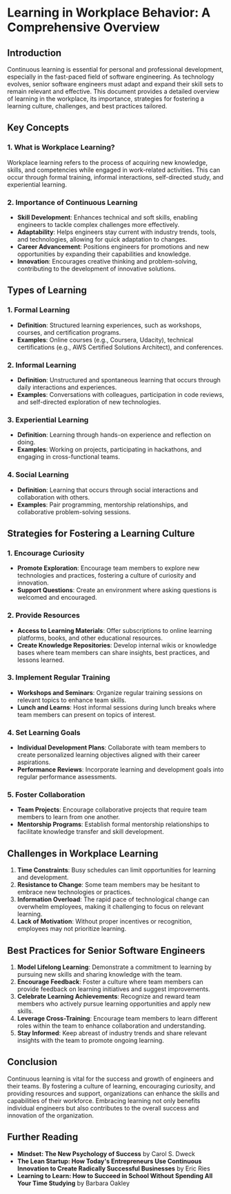 # Learning in Workplace Behavior: A Comprehensive Overview

## Introduction

Continuous learning is essential for personal and professional development, especially in the fast-paced field of software engineering. As technology evolves, senior software engineers must adapt and expand their skill sets to remain relevant and effective. This document provides a detailed overview of learning in the workplace, its importance, strategies for fostering a learning culture, challenges, and best practices tailored.

## Key Concepts

### 1. What is Workplace Learning?

Workplace learning refers to the process of acquiring new knowledge, skills, and competencies while engaged in work-related activities. This can occur through formal training, informal interactions, self-directed study, and experiential learning.

### 2. Importance of Continuous Learning

- **Skill Development**: Enhances technical and soft skills, enabling engineers to tackle complex challenges more effectively.
- **Adaptability**: Helps engineers stay current with industry trends, tools, and technologies, allowing for quick adaptation to changes.
- **Career Advancement**: Positions engineers for promotions and new opportunities by expanding their capabilities and knowledge.
- **Innovation**: Encourages creative thinking and problem-solving, contributing to the development of innovative solutions.

## Types of Learning

### 1. Formal Learning

- **Definition**: Structured learning experiences, such as workshops, courses, and certification programs.
- **Examples**: Online courses (e.g., Coursera, Udacity), technical certifications (e.g., AWS Certified Solutions Architect), and conferences.

### 2. Informal Learning

- **Definition**: Unstructured and spontaneous learning that occurs through daily interactions and experiences.
- **Examples**: Conversations with colleagues, participation in code reviews, and self-directed exploration of new technologies.

### 3. Experiential Learning

- **Definition**: Learning through hands-on experience and reflection on doing.
- **Examples**: Working on projects, participating in hackathons, and engaging in cross-functional teams.

### 4. Social Learning

- **Definition**: Learning that occurs through social interactions and collaboration with others.
- **Examples**: Pair programming, mentorship relationships, and collaborative problem-solving sessions.

## Strategies for Fostering a Learning Culture

### 1. Encourage Curiosity

- **Promote Exploration**: Encourage team members to explore new technologies and practices, fostering a culture of curiosity and innovation.
- **Support Questions**: Create an environment where asking questions is welcomed and encouraged.

### 2. Provide Resources

- **Access to Learning Materials**: Offer subscriptions to online learning platforms, books, and other educational resources.
- **Create Knowledge Repositories**: Develop internal wikis or knowledge bases where team members can share insights, best practices, and lessons learned.

### 3. Implement Regular Training

- **Workshops and Seminars**: Organize regular training sessions on relevant topics to enhance team skills.
- **Lunch and Learns**: Host informal sessions during lunch breaks where team members can present on topics of interest.

### 4. Set Learning Goals

- **Individual Development Plans**: Collaborate with team members to create personalized learning objectives aligned with their career aspirations.
- **Performance Reviews**: Incorporate learning and development goals into regular performance assessments.

### 5. Foster Collaboration

- **Team Projects**: Encourage collaborative projects that require team members to learn from one another.
- **Mentorship Programs**: Establish formal mentorship relationships to facilitate knowledge transfer and skill development.

## Challenges in Workplace Learning

1. **Time Constraints**: Busy schedules can limit opportunities for learning and development.
2. **Resistance to Change**: Some team members may be hesitant to embrace new technologies or practices.
3. **Information Overload**: The rapid pace of technological change can overwhelm employees, making it challenging to focus on relevant learning.
4. **Lack of Motivation**: Without proper incentives or recognition, employees may not prioritize learning.

## Best Practices for Senior Software Engineers

1. **Model Lifelong Learning**: Demonstrate a commitment to learning by pursuing new skills and sharing knowledge with the team.
2. **Encourage Feedback**: Foster a culture where team members can provide feedback on learning initiatives and suggest improvements.
3. **Celebrate Learning Achievements**: Recognize and reward team members who actively pursue learning opportunities and apply new skills.
4. **Leverage Cross-Training**: Encourage team members to learn different roles within the team to enhance collaboration and understanding.
5. **Stay Informed**: Keep abreast of industry trends and share relevant insights with the team to promote ongoing learning.

## Conclusion

Continuous learning is vital for the success and growth of engineers and their teams. By fostering a culture of learning, encouraging curiosity, and providing resources and support, organizations can enhance the skills and capabilities of their workforce. Embracing learning not only benefits individual engineers but also contributes to the overall success and innovation of the organization.

## Further Reading

- **Mindset: The New Psychology of Success** by Carol S. Dweck
- **The Lean Startup: How Today's Entrepreneurs Use Continuous Innovation to Create Radically Successful Businesses** by Eric Ries
- **Learning to Learn: How to Succeed in School Without Spending All Your Time Studying** by Barbara Oakley